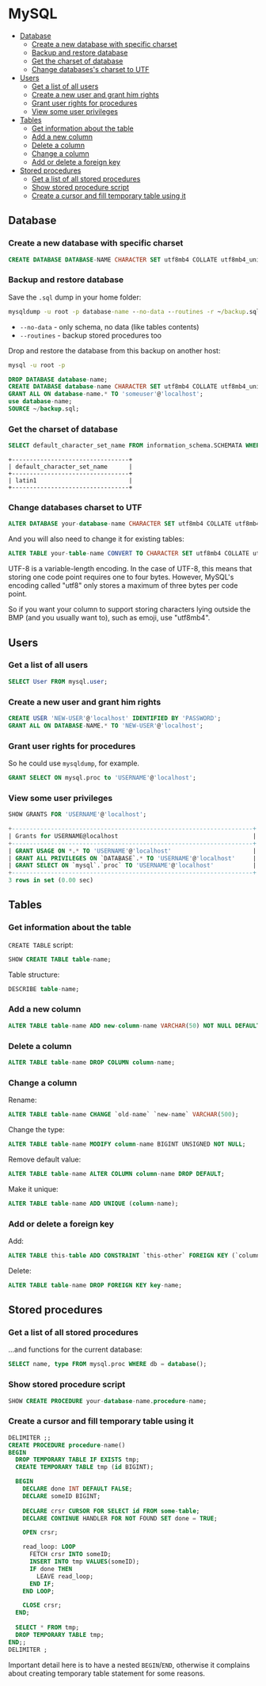# MySQL

- [Database](#database)
  - [Create a new database with specific charset](#create-a-new-database-with-specific-charset)
  - [Backup and restore database](#backup-and-restore-database)
  - [Get the charset of database](#get-the-charset-of-database)
  - [Change databases's charset to UTF](#change-databases-charset-to-utf)
- [Users](#users)
  - [Get a list of all users](#get-a-list-of-all-users)
  - [Create a new user and grant him rights](#create-a-new-user-and-grant-him-rights)
  - [Grant user rights for procedures](#grant-user-rights-for-procedures)
  - [View some user privileges](#view-some-user-privileges)
- [Tables](#tables)
  - [Get information about the table](#get-information-about-the-table)
  - [Add a new column](#add-a-new-column)
  - [Delete a column](#delete-a-column)
  - [Change a column](#change-a-column)
  - [Add or delete a foreign key](#add-or-delete-a-foreign-key)
- [Stored procedures](#stored-procedures)
  - [Get a list of all stored procedures](#get-a-list-of-all-stored-procedures)
  - [Show stored procedure script](#show-stored-procedure-script)
  - [Create a cursor and fill temporary table using it](#create-a-cursor-and-fill-temporary-table-using-it)

## Database

### Create a new database with specific charset

``` sql
CREATE DATABASE DATABASE-NAME CHARACTER SET utf8mb4 COLLATE utf8mb4_unicode_ci;
```

### Backup and restore database

Save the `.sql` dump in your home folder:

``` cmd
mysqldump -u root -p database-name --no-data --routines -r ~/backup.sql
```

* `--no-data` - only schema, no data (like tables contents)
* `--routines` - backup stored procedures too

Drop and restore the database from this backup on another host:

``` cmd
mysql -u root -p
```

``` sql
DROP DATABASE database-name;
CREATE DATABASE database-name CHARACTER SET utf8mb4 COLLATE utf8mb4_unicode_ci;
GRANT ALL ON database-name.* TO 'someuser'@'localhost';
use database-name;
SOURCE ~/backup.sql;
```

### Get the charset of database

``` sql
SELECT default_character_set_name FROM information_schema.SCHEMATA WHERE schema_name = "YOUR-DATABASE-NAME";
```

```
+---------------------------------+
| default_character_set_name      |
+---------------------------------+
| latin1                          |
+---------------------------------+
```

### Change databases charset to UTF

``` sql
ALTER DATABASE your-database-name CHARACTER SET utf8mb4 COLLATE utf8mb4_unicode_ci;
```

And you will also need to change it for existing tables:

``` sql
ALTER TABLE your-table-name CONVERT TO CHARACTER SET utf8mb4 COLLATE utf8mb4_unicode_ci;
```

UTF-8 is a variable-length encoding. In the case of UTF-8, this means that storing one code point requires one to four bytes. However, MySQL's encoding called "utf8" only stores a maximum of three bytes per code point.

So if you want your column to support storing characters lying outside the BMP (and you usually want to), such as emoji, use "utf8mb4".

## Users

### Get a list of all users

``` sql
SELECT User FROM mysql.user;
```

### Create a new user and grant him rights

``` sql
CREATE USER 'NEW-USER'@'localhost' IDENTIFIED BY 'PASSWORD';
GRANT ALL ON DATABASE-NAME.* TO 'NEW-USER'@'localhost';
```

### Grant user rights for procedures

So he could use `mysqldump`, for example.

``` sql
GRANT SELECT ON mysql.proc to 'USERNAME'@'localhost';
```

### View some user privileges

``` sql
SHOW GRANTS FOR 'USERNAME'@'localhost';
```

``` sql
+--------------------------------------------------------------------+
| Grants for USERNAME@localhost                                      |
+--------------------------------------------------------------------+
| GRANT USAGE ON *.* TO 'USERNAME'@'localhost'                       |
| GRANT ALL PRIVILEGES ON `DATABASE`.* TO 'USERNAME'@'localhost'     |
| GRANT SELECT ON `mysql`.`proc` TO 'USERNAME'@'localhost'           |
+--------------------------------------------------------------------+
3 rows in set (0.00 sec)
```

## Tables

### Get information about the table

`CREATE TABLE` script:

``` sql
SHOW CREATE TABLE table-name;
```

Table structure:

``` sql
DESCRIBE table-name;
```

### Add a new column

``` sql
ALTER TABLE table-name ADD new-column-name VARCHAR(50) NOT NULL DEFAULT 'default value' AFTER some-existing-column;
```

### Delete a column

``` sql
ALTER TABLE table-name DROP COLUMN column-name;
```

### Change a column

Rename:

``` sql
ALTER TABLE table-name CHANGE `old-name` `new-name` VARCHAR(500);
```

Change the type:

``` sql
ALTER TABLE table-name MODIFY column-name BIGINT UNSIGNED NOT NULL;
```

Remove default value:

``` sql
ALTER TABLE table-name ALTER COLUMN column-name DROP DEFAULT;
```

Make it unique:

``` sql
ALTER TABLE table-name ADD UNIQUE (column-name);
```

### Add or delete a foreign key

Add:

``` sql
ALTER TABLE this-table ADD CONSTRAINT `this-other` FOREIGN KEY (`column-from-this-table`) REFERENCES `other-table` (`column-from-other-table`);
```

Delete:

``` sql
ALTER TABLE table-name DROP FOREIGN KEY key-name;
```

## Stored procedures

### Get a list of all stored procedures

...and functions for the current database:

```sql
SELECT name, type FROM mysql.proc WHERE db = database();
```

### Show stored procedure script

``` sql
SHOW CREATE PROCEDURE your-database-name.procedure-name;
```

### Create a cursor and fill temporary table using it

``` sql
DELIMITER ;;
CREATE PROCEDURE procedure-name()
BEGIN
  DROP TEMPORARY TABLE IF EXISTS tmp; 
  CREATE TEMPORARY TABLE tmp (id BIGINT);

  BEGIN
    DECLARE done INT DEFAULT FALSE;
    DECLARE someID BIGINT;
    
    DECLARE crsr CURSOR FOR SELECT id FROM some-table;
    DECLARE CONTINUE HANDLER FOR NOT FOUND SET done = TRUE;

    OPEN crsr;

    read_loop: LOOP
      FETCH crsr INTO someID;
      INSERT INTO tmp VALUES(someID);
      IF done THEN
        LEAVE read_loop;
      END IF;
    END LOOP;

    CLOSE crsr;
  END;
  
  SELECT * FROM tmp;
  DROP TEMPORARY TABLE tmp;
END;;
DELIMITER ;
```

Important detail here is to have a nested `BEGIN`/`END`, otherwise it complains about creating temporary table statement for some reasons.
